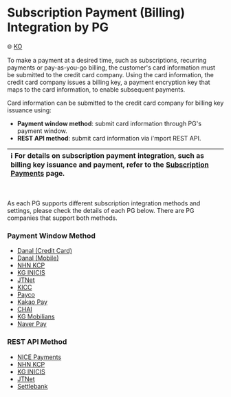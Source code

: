 # Subscription Payment (Billing) Integration by PG

:globe_with_meridians: <a href="https://github.com/iamport/iamport-manual/blob/master/%EB%B9%84%EC%9D%B8%EC%A6%9D%EA%B2%B0%EC%A0%9C/README.md">KO</a>

To make a payment at a desired time, such as subscriptions, recurring payments or pay-as-you-go billing, the customer's card information must be submitted to the credit card company. Using the card information, the credit card company issues a billing key, a payment encryption key that maps to the card information, to enable subsequent payments.<Br />

Card information can be submitted to the credit card company for billing key issuance using:

- **Payment window method**: submit card information through PG's payment window.
- **REST API method**: submit card information via i'mport REST API.

| ℹ️  **For details on subscription payment integration, such as billing key issuance and payment, refer to the <a href="https://docs.iamport.kr/en-US/implementation/subscription">Subscription Payments</a> page.**|
| :--- |

<Br />

As each PG supports different subscription integration methods and settings, please check the details of each PG below. There are PG companies that support both methods.

### Payment Window Method

- [Danal (Credit Card)](./danal-card-request-billing-key.md)
- [Danal (Mobile)](./danal-phone-request-billing-key.md)
- [NHN KCP](./kcp-request-billing-key.md)
- [KG INICIS](./inicis-request-billing-key.md)
- [JTNet](./jtnet-request-billing-key.md)
- [KICC](./kicc-request-billing-key.md)
- [Payco](./payco-request-billing-key.md)
- [Kakao Pay](./kakaopay-request-billing-key.md)
- [CHAI](./chai-request-billing-key.md)
- [KG Mobilians](./mobilians-phone-request-billing-key.md)
- [Naver Pay](/NAVERPAY/sample/naverpay-recurring.md)

### REST API Method

- [NICE Payments](./nice-api-billing-key.md)
- [NHN KCP](./kcp-api-billing-key.md)
- [KG INICIS](./inicis-api-billing-key.md)
- [JTNet](./jtnet-api-billing-key.md)
- [Settlebank](./settlebank-api-billing-key.md)


